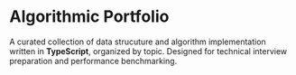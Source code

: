 # Algorithmic Portfolio

A curated collection of data strucuture and algorithm implementation written in **TypeScript**, organized by topic.
Designed for technical interview preparation and performance benchmarking.